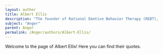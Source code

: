 ```yaml
---
layout: author
title: Albert Ellis
description: "The founder of Rational Emotive Behavior Therapy (REBT), who emphasized how cognition influences emotions like anger."
subject: "Anger"
parent: Anger
permalink: /Anger/authors/Albert-Ellis/
---
```


Welcome to the page of Albert Ellis! Here you can find their quotes.
